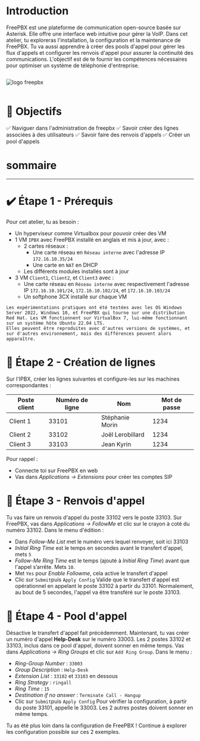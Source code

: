 # Introduction

FreePBX est une plateforme de communication open-source basée sur Asterisk. Elle offre une interface web intuitive pour gérer la VoIP.
Dans cet atelier, tu exploreras l'installation, la configuration et la maintenance de FreePBX. Tu va aussi apprendre à créer des pools d'appel pour gérer les flux d'appels et configurer les renvois d'appel pour assurer la continuité des communications.
L'objectif est de te fournir les compétences nécessaires pour optimiser un système de téléphonie d'entreprise.


```spacer-small
```

![logo freepbx](https://storage.googleapis.com/quest_editor_uploads/CjEbGDI2lnJZC1XB1Hc2vavKRmbQ7LMN.png)


```spacer-small
```

# 🎯 Objectifs

✅ Naviguer dans l'administration de freepbx
✅ Savoir créer des lignes associées à des utilisateurs
✅ Savoir faire des renvois d'appels
✅ Créer un pool d'appels

# sommaire

- - -

# ✔️ Étape 1 - Prérequis

Pour cet atelier, tu as besoin : 

- Un hyperviseur comme Virtualbox pour pouvoir créer des VM
- 1 VM `IPBX` avec FreePBX installé en anglais et mis à jour, avec :
	- 2 cartes réseaux :
		- Une carte réseau en `Réseau interne` avec l'adresse IP `172.16.10.35/24`
		- Une carte en `NAT` en DHCP 
	- Les différents modules installés sont à jour
- 3 VM `Client1`, `Client2`, et `Client3` avec :
	- Une carte réseau en `Réseau interne` avec respectivement l'adresse IP `172.16.10.101/24`, `172.16.10.102/24`, et `172.16.10.103/24`
	- Un softphone 3CX installé sur chaque VM


```alert-info
Les expérimentations pratiques ont été testées avec les OS Windows Server 2022, Windows 10, et FreePBX qui tourne sur une distribution Red Hat. Les VM fonctionnent sur VirtualBox 7, lui-même fonctionnant sur un système hôte Ubuntu 22.04 LTS.
Elles peuvent être reproduites avec d'autres versions de systèmes, et sur d'autres environnement, mais des différences peuvent alors apparaître.
```

# 🔬 Étape 2 - Création de lignes

Sur l'IPBX, créer les lignes suivantes et configure-les sur les machines correspondantes :

| Poste client | Numéro de ligne | Nom              | Mot de passe |
| ------------ | --------------- | ---------------- | ------------ |
| Client 1     | 33101           | Stéphanie Morin  | 1234         |
| Client 2     | 33102           | Joël Lerobillard | 1234         |
| Client 3     | 33103           | Jean Kyrin       | 1234         |

Pour rappel :
- Connecte toi sur FreePBX en web
- Vas dans _Applications -> Extensions_ pour créer les comptes SIP

# 🔬 Étape 3 - Renvois d'appel

Tu vas faire un renvois d'appel du poste 33102 vers le poste 33103.
Sur FreePBX, vas dans _Applications -> FollowMe_ et clic sur le crayon à coté du numéro 33102.
Dans le menu d'édition :
- Dans _Follow-Me List_ met le numéro vers lequel renvoyer, soit ici 33103
- _Initial Ring Time_ est le temps en secondes avant le transfert d'appel, mets `5`
- _Follow-Me Ring Time_ est le temps (ajouté à _Initial Ring Time_) avant que l'appel s’arrête. Mets `10`.
- Met `Yes` pour _Enable Followme_, cela active le transfert d'appel
- Clic sur `Submit`puis `Apply Config`
Valide que le transfert d'appel est opérationnel en appelant le poste 33102 à partir du 33101. Normalement, au bout de 5 secondes, l'appel va être transféré sur le poste 33103.

# 🔬 Étape 4 - Pool d'appel

Désactive le transfert d'appel fait précédemment.
Maintenant, tu vas créer un numéro d'appel **Help-Desk** sur le numéro 33003.
Les 2 postes 33102 et 33103, inclus dans ce pool d'appel, doivent sonner en même temps. 
Vas dans  _Applications -> Ring Groups_ et clic sur `Add Ring Group`.
Dans le menu :
- _Ring-Group Number_ : `33003`
- _Group Description_ : `Help-Desk`
- _Extension List_ : `33102` et `33103` en dessous
- _Ring Strategy_ : `ringall`
- _Ring Time_ : `15`
- _Destination if no answer_ : `Terminate Call - Hangup`
- Clic sur `Submit`puis `Apply Config`
Pour vérifier la configuration, à partir du poste 33101, appelle le 33003. Les 2 autres postes doivent sonner en même temps.

Tu as été plus loin dans la configuration de FreePBX !
Continue à explorer les configuration possible sur ces 2 exemples.